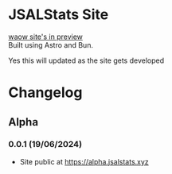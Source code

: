 # JSALStats Site
[waow site's in preview](https://alpha.jsalstats.xyz)  
Built using Astro and Bun.

Yes this will updated as the site gets developed

# Changelog
## Alpha
### 0.0.1 (19/06/2024)
* Site public at https://alpha.jsalstats.xyz